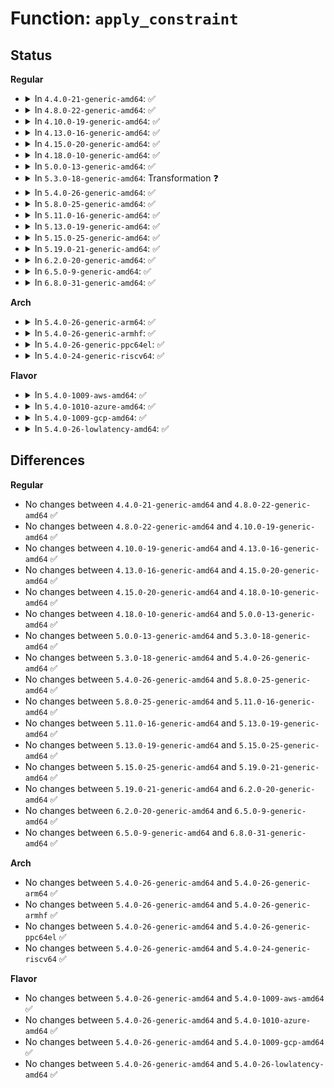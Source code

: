 # Function: <code>apply_constraint</code>

## Status
<b>Regular</b>
<ul>
<li>
<details>
<summary>In <code>4.4.0-21-generic-amd64</code>: ✅</summary>

```c
int apply_constraint(struct dev_pm_qos_request * req, enum pm_qos_req_action action, s32 value)
```

```json
{
  "name": "apply_constraint",
  "collision_type": "Unique Static",
  "inline_type": "No",
  "funcs": [
    {
      "addr": 18446744071584435040,
      "name": "apply_constraint",
      "external": false,
      "loc": "drivers/base/power/qos.c:141",
      "file": "drivers/base/power/qos.c",
      "inline": "seen, unknown",
      "caller_inline": [],
      "caller_func": [
        "drivers/base/power/qos.c:__dev_pm_qos_update_request",
        "drivers/base/power/qos.c:__dev_pm_qos_remove_request",
        "drivers/base/power/qos.c:__dev_pm_qos_add_request",
        "drivers/base/power/qos.c:dev_pm_qos_constraints_destroy",
        "drivers/base/power/qos.c:dev_pm_qos_constraints_destroy",
        "drivers/base/power/qos.c:dev_pm_qos_constraints_destroy"
      ]
    }
  ],
  "symbols": [
    {
      "addr": 18446744071584435040,
      "name": "apply_constraint",
      "section": ".text",
      "bind": "STB_LOCAL",
      "size": 207
    }
  ]
}
```
</details>
</li>
<li>
<details>
<summary>In <code>4.8.0-22-generic-amd64</code>: ✅</summary>

```c
int apply_constraint(struct dev_pm_qos_request * req, enum pm_qos_req_action action, s32 value)
```

```json
{
  "name": "apply_constraint",
  "collision_type": "Unique Static",
  "inline_type": "No",
  "funcs": [
    {
      "addr": 18446744071584771024,
      "name": "apply_constraint",
      "external": false,
      "loc": "drivers/base/power/qos.c:141",
      "file": "drivers/base/power/qos.c",
      "inline": "seen, unknown",
      "caller_inline": [],
      "caller_func": [
        "drivers/base/power/qos.c:__dev_pm_qos_remove_request",
        "drivers/base/power/qos.c:__dev_pm_qos_update_request",
        "drivers/base/power/qos.c:__dev_pm_qos_add_request",
        "drivers/base/power/qos.c:dev_pm_qos_constraints_destroy",
        "drivers/base/power/qos.c:dev_pm_qos_constraints_destroy",
        "drivers/base/power/qos.c:dev_pm_qos_constraints_destroy"
      ]
    }
  ],
  "symbols": [
    {
      "addr": 18446744071584771024,
      "name": "apply_constraint",
      "section": ".text",
      "bind": "STB_LOCAL",
      "size": 207
    }
  ]
}
```
</details>
</li>
<li>
<details>
<summary>In <code>4.10.0-19-generic-amd64</code>: ✅</summary>

```c
int apply_constraint(struct dev_pm_qos_request * req, enum pm_qos_req_action action, s32 value)
```

```json
{
  "name": "apply_constraint",
  "collision_type": "Unique Static",
  "inline_type": "No",
  "funcs": [
    {
      "addr": 18446744071584961424,
      "name": "apply_constraint",
      "external": false,
      "loc": "drivers/base/power/qos.c:141",
      "file": "drivers/base/power/qos.c",
      "inline": "seen, unknown",
      "caller_inline": [],
      "caller_func": [
        "drivers/base/power/qos.c:__dev_pm_qos_remove_request",
        "drivers/base/power/qos.c:__dev_pm_qos_update_request",
        "drivers/base/power/qos.c:__dev_pm_qos_add_request",
        "drivers/base/power/qos.c:dev_pm_qos_constraints_destroy",
        "drivers/base/power/qos.c:dev_pm_qos_constraints_destroy",
        "drivers/base/power/qos.c:dev_pm_qos_constraints_destroy"
      ]
    }
  ],
  "symbols": [
    {
      "addr": 18446744071584961424,
      "name": "apply_constraint",
      "section": ".text",
      "bind": "STB_LOCAL",
      "size": 207
    }
  ]
}
```
</details>
</li>
<li>
<details>
<summary>In <code>4.13.0-16-generic-amd64</code>: ✅</summary>

```c
int apply_constraint(struct dev_pm_qos_request * req, enum pm_qos_req_action action, s32 value)
```

```json
{
  "name": "apply_constraint",
  "collision_type": "Unique Static",
  "inline_type": "No",
  "funcs": [
    {
      "addr": 18446744071585046080,
      "name": "apply_constraint",
      "external": false,
      "loc": "drivers/base/power/qos.c:134",
      "file": "drivers/base/power/qos.c",
      "inline": "seen, unknown",
      "caller_inline": [],
      "caller_func": [
        "drivers/base/power/qos.c:__dev_pm_qos_remove_request",
        "drivers/base/power/qos.c:__dev_pm_qos_update_request",
        "drivers/base/power/qos.c:__dev_pm_qos_add_request",
        "drivers/base/power/qos.c:dev_pm_qos_constraints_destroy",
        "drivers/base/power/qos.c:dev_pm_qos_constraints_destroy",
        "drivers/base/power/qos.c:dev_pm_qos_constraints_destroy"
      ]
    }
  ],
  "symbols": [
    {
      "addr": 18446744071585046080,
      "name": "apply_constraint",
      "section": ".text",
      "bind": "STB_LOCAL",
      "size": 179
    }
  ]
}
```
</details>
</li>
<li>
<details>
<summary>In <code>4.15.0-20-generic-amd64</code>: ✅</summary>

```c
int apply_constraint(struct dev_pm_qos_request * req, enum pm_qos_req_action action, s32 value)
```

```json
{
  "name": "apply_constraint",
  "collision_type": "Unique Static",
  "inline_type": "No",
  "funcs": [
    {
      "addr": 18446744071585468896,
      "name": "apply_constraint",
      "external": false,
      "loc": "drivers/base/power/qos.c:134",
      "file": "drivers/base/power/qos.c",
      "inline": "seen, unknown",
      "caller_inline": [],
      "caller_func": [
        "drivers/base/power/qos.c:__dev_pm_qos_remove_request",
        "drivers/base/power/qos.c:__dev_pm_qos_update_request",
        "drivers/base/power/qos.c:__dev_pm_qos_add_request",
        "drivers/base/power/qos.c:dev_pm_qos_constraints_destroy",
        "drivers/base/power/qos.c:dev_pm_qos_constraints_destroy",
        "drivers/base/power/qos.c:dev_pm_qos_constraints_destroy"
      ]
    }
  ],
  "symbols": [
    {
      "addr": 18446744071585468896,
      "name": "apply_constraint",
      "section": ".text",
      "bind": "STB_LOCAL",
      "size": 203
    }
  ]
}
```
</details>
</li>
<li>
<details>
<summary>In <code>4.18.0-10-generic-amd64</code>: ✅</summary>

```c
int apply_constraint(struct dev_pm_qos_request * req, enum pm_qos_req_action action, s32 value)
```

```json
{
  "name": "apply_constraint",
  "collision_type": "Unique Static",
  "inline_type": "No",
  "funcs": [
    {
      "addr": 18446744071585712800,
      "name": "apply_constraint",
      "external": false,
      "loc": "drivers/base/power/qos.c:134",
      "file": "drivers/base/power/qos.c",
      "inline": "seen, unknown",
      "caller_inline": [],
      "caller_func": [
        "drivers/base/power/qos.c:__dev_pm_qos_remove_request",
        "drivers/base/power/qos.c:__dev_pm_qos_update_request",
        "drivers/base/power/qos.c:__dev_pm_qos_add_request",
        "drivers/base/power/qos.c:dev_pm_qos_constraints_destroy",
        "drivers/base/power/qos.c:dev_pm_qos_constraints_destroy",
        "drivers/base/power/qos.c:dev_pm_qos_constraints_destroy"
      ]
    }
  ],
  "symbols": [
    {
      "addr": 18446744071585712800,
      "name": "apply_constraint",
      "section": ".text",
      "bind": "STB_LOCAL",
      "size": 201
    }
  ]
}
```
</details>
</li>
<li>
<details>
<summary>In <code>5.0.0-13-generic-amd64</code>: ✅</summary>

```c
int apply_constraint(struct dev_pm_qos_request * req, enum pm_qos_req_action action, s32 value)
```

```json
{
  "name": "apply_constraint",
  "collision_type": "Unique Static",
  "inline_type": "No",
  "funcs": [
    {
      "addr": 18446744071585844464,
      "name": "apply_constraint",
      "external": false,
      "loc": "drivers/base/power/qos.c:134",
      "file": "drivers/base/power/qos.c",
      "inline": "seen, unknown",
      "caller_inline": [],
      "caller_func": [
        "drivers/base/power/qos.c:__dev_pm_qos_remove_request",
        "drivers/base/power/qos.c:__dev_pm_qos_update_request",
        "drivers/base/power/qos.c:__dev_pm_qos_add_request",
        "drivers/base/power/qos.c:dev_pm_qos_constraints_destroy",
        "drivers/base/power/qos.c:dev_pm_qos_constraints_destroy",
        "drivers/base/power/qos.c:dev_pm_qos_constraints_destroy"
      ]
    }
  ],
  "symbols": [
    {
      "addr": 18446744071585844464,
      "name": "apply_constraint",
      "section": ".text",
      "bind": "STB_LOCAL",
      "size": 201
    }
  ]
}
```
</details>
</li>
<li>
<details>
<summary>In <code>5.3.0-18-generic-amd64</code>: Transformation ❓</summary>

```c
int apply_constraint(struct dev_pm_qos_request * req, enum pm_qos_req_action action, s32 value)
```

```json
{
  "name": "apply_constraint",
  "collision_type": "Unique Static",
  "inline_type": "No",
  "funcs": [
    {
      "addr": 0,
      "name": "apply_constraint",
      "external": false,
      "loc": "drivers/base/power/qos.c:150",
      "file": "drivers/base/power/qos.c",
      "inline": "seen, unknown",
      "caller_inline": [],
      "caller_func": [
        "drivers/base/power/qos.c:__dev_pm_qos_remove_request",
        "drivers/base/power/qos.c:__dev_pm_qos_update_request",
        "drivers/base/power/qos.c:__dev_pm_qos_add_request",
        "drivers/base/power/qos.c:dev_pm_qos_constraints_destroy",
        "drivers/base/power/qos.c:dev_pm_qos_constraints_destroy",
        "drivers/base/power/qos.c:dev_pm_qos_constraints_destroy",
        "drivers/base/power/qos.c:dev_pm_qos_constraints_destroy",
        "drivers/base/power/qos.c:dev_pm_qos_constraints_destroy"
      ]
    }
  ],
  "symbols": [
    {
      "addr": 18446744071586080704,
      "name": "apply_constraint",
      "section": ".text",
      "bind": "STB_LOCAL",
      "size": 271
    },
    {
      "addr": 18446744071586086139,
      "name": "apply_constraint.cold",
      "section": ".text",
      "bind": "STB_LOCAL",
      "size": 21
    }
  ]
}
```
</details>
</li>
<li>
<details>
<summary>In <code>5.4.0-26-generic-amd64</code>: ✅</summary>

```c
int apply_constraint(struct dev_pm_qos_request * req, enum pm_qos_req_action action, s32 value)
```

```json
{
  "name": "apply_constraint",
  "collision_type": "Unique Static",
  "inline_type": "No",
  "funcs": [
    {
      "addr": 18446744071586229120,
      "name": "apply_constraint",
      "external": false,
      "loc": "drivers/base/power/qos.c:140",
      "file": "drivers/base/power/qos.c",
      "inline": "seen, unknown",
      "caller_inline": [],
      "caller_func": [
        "drivers/base/power/qos.c:__dev_pm_qos_remove_request",
        "drivers/base/power/qos.c:__dev_pm_qos_update_request",
        "drivers/base/power/qos.c:__dev_pm_qos_add_request",
        "drivers/base/power/qos.c:dev_pm_qos_constraints_destroy",
        "drivers/base/power/qos.c:dev_pm_qos_constraints_destroy",
        "drivers/base/power/qos.c:dev_pm_qos_constraints_destroy"
      ]
    }
  ],
  "symbols": [
    {
      "addr": 18446744071586229120,
      "name": "apply_constraint",
      "section": ".text",
      "bind": "STB_LOCAL",
      "size": 190
    }
  ]
}
```
</details>
</li>
<li>
<details>
<summary>In <code>5.8.0-25-generic-amd64</code>: ✅</summary>

```c
int apply_constraint(struct dev_pm_qos_request * req, enum pm_qos_req_action action, s32 value)
```

```json
{
  "name": "apply_constraint",
  "collision_type": "Unique Static",
  "inline_type": "No",
  "funcs": [
    {
      "addr": 18446744071586994960,
      "name": "apply_constraint",
      "external": false,
      "loc": "drivers/base/power/qos.c:150",
      "file": "drivers/base/power/qos.c",
      "inline": "seen, unknown",
      "caller_inline": [],
      "caller_func": [
        "drivers/base/power/qos.c:__dev_pm_qos_remove_request",
        "drivers/base/power/qos.c:__dev_pm_qos_update_request",
        "drivers/base/power/qos.c:__dev_pm_qos_add_request",
        "drivers/base/power/qos.c:dev_pm_qos_constraints_destroy",
        "drivers/base/power/qos.c:dev_pm_qos_constraints_destroy",
        "drivers/base/power/qos.c:dev_pm_qos_constraints_destroy",
        "drivers/base/power/qos.c:dev_pm_qos_constraints_destroy",
        "drivers/base/power/qos.c:dev_pm_qos_constraints_destroy"
      ]
    }
  ],
  "symbols": [
    {
      "addr": 18446744071586994960,
      "name": "apply_constraint",
      "section": ".text",
      "bind": "STB_LOCAL",
      "size": 242
    }
  ]
}
```
</details>
</li>
<li>
<details>
<summary>In <code>5.11.0-16-generic-amd64</code>: ✅</summary>

```c
int apply_constraint(struct dev_pm_qos_request * req, enum pm_qos_req_action action, s32 value)
```

```json
{
  "name": "apply_constraint",
  "collision_type": "Unique Static",
  "inline_type": "No",
  "funcs": [
    {
      "addr": 18446744071587079712,
      "name": "apply_constraint",
      "external": false,
      "loc": "drivers/base/power/qos.c:150",
      "file": "drivers/base/power/qos.c",
      "inline": "seen, unknown",
      "caller_inline": [],
      "caller_func": [
        "drivers/base/power/qos.c:__dev_pm_qos_remove_request",
        "drivers/base/power/qos.c:__dev_pm_qos_update_request",
        "drivers/base/power/qos.c:__dev_pm_qos_add_request",
        "drivers/base/power/qos.c:dev_pm_qos_constraints_destroy",
        "drivers/base/power/qos.c:dev_pm_qos_constraints_destroy",
        "drivers/base/power/qos.c:dev_pm_qos_constraints_destroy",
        "drivers/base/power/qos.c:dev_pm_qos_constraints_destroy",
        "drivers/base/power/qos.c:dev_pm_qos_constraints_destroy"
      ]
    }
  ],
  "symbols": [
    {
      "addr": 18446744071587079712,
      "name": "apply_constraint",
      "section": ".text",
      "bind": "STB_LOCAL",
      "size": 242
    }
  ]
}
```
</details>
</li>
<li>
<details>
<summary>In <code>5.13.0-19-generic-amd64</code>: ✅</summary>

```c
int apply_constraint(struct dev_pm_qos_request * req, enum pm_qos_req_action action, s32 value)
```

```json
{
  "name": "apply_constraint",
  "collision_type": "Unique Static",
  "inline_type": "No",
  "funcs": [
    {
      "addr": 18446744071586965968,
      "name": "apply_constraint",
      "external": false,
      "loc": "drivers/base/power/qos.c:150",
      "file": "drivers/base/power/qos.c",
      "inline": "seen, unknown",
      "caller_inline": [],
      "caller_func": [
        "drivers/base/power/qos.c:__dev_pm_qos_remove_request",
        "drivers/base/power/qos.c:__dev_pm_qos_update_request",
        "drivers/base/power/qos.c:__dev_pm_qos_add_request",
        "drivers/base/power/qos.c:dev_pm_qos_constraints_destroy",
        "drivers/base/power/qos.c:dev_pm_qos_constraints_destroy",
        "drivers/base/power/qos.c:dev_pm_qos_constraints_destroy",
        "drivers/base/power/qos.c:dev_pm_qos_constraints_destroy",
        "drivers/base/power/qos.c:dev_pm_qos_constraints_destroy"
      ]
    }
  ],
  "symbols": [
    {
      "addr": 18446744071586965968,
      "name": "apply_constraint",
      "section": ".text",
      "bind": "STB_LOCAL",
      "size": 242
    }
  ]
}
```
</details>
</li>
<li>
<details>
<summary>In <code>5.15.0-25-generic-amd64</code>: ✅</summary>

```c
int apply_constraint(struct dev_pm_qos_request * req, enum pm_qos_req_action action, s32 value)
```

```json
{
  "name": "apply_constraint",
  "collision_type": "Unique Static",
  "inline_type": "No",
  "funcs": [
    {
      "addr": 18446744071587532112,
      "name": "apply_constraint",
      "external": false,
      "loc": "drivers/base/power/qos.c:150",
      "file": "drivers/base/power/qos.c",
      "inline": "seen, unknown",
      "caller_inline": [],
      "caller_func": [
        "drivers/base/power/qos.c:__dev_pm_qos_remove_request",
        "drivers/base/power/qos.c:__dev_pm_qos_update_request",
        "drivers/base/power/qos.c:__dev_pm_qos_add_request",
        "drivers/base/power/qos.c:dev_pm_qos_constraints_destroy",
        "drivers/base/power/qos.c:dev_pm_qos_constraints_destroy",
        "drivers/base/power/qos.c:dev_pm_qos_constraints_destroy",
        "drivers/base/power/qos.c:dev_pm_qos_constraints_destroy",
        "drivers/base/power/qos.c:dev_pm_qos_constraints_destroy"
      ]
    }
  ],
  "symbols": [
    {
      "addr": 18446744071587532112,
      "name": "apply_constraint",
      "section": ".text",
      "bind": "STB_LOCAL",
      "size": 242
    }
  ]
}
```
</details>
</li>
<li>
<details>
<summary>In <code>5.19.0-21-generic-amd64</code>: ✅</summary>

```c
int apply_constraint(struct dev_pm_qos_request * req, enum pm_qos_req_action action, s32 value)
```

```json
{
  "name": "apply_constraint",
  "collision_type": "Unique Static",
  "inline_type": "No",
  "funcs": [
    {
      "addr": 18446744071588863056,
      "name": "apply_constraint",
      "external": false,
      "loc": "drivers/base/power/qos.c:150",
      "file": "drivers/base/power/qos.c",
      "inline": "seen, unknown",
      "caller_inline": [],
      "caller_func": [
        "drivers/base/power/qos.c:__dev_pm_qos_remove_request",
        "drivers/base/power/qos.c:__dev_pm_qos_update_request",
        "drivers/base/power/qos.c:__dev_pm_qos_add_request",
        "drivers/base/power/qos.c:dev_pm_qos_constraints_destroy",
        "drivers/base/power/qos.c:dev_pm_qos_constraints_destroy",
        "drivers/base/power/qos.c:dev_pm_qos_constraints_destroy",
        "drivers/base/power/qos.c:dev_pm_qos_constraints_destroy",
        "drivers/base/power/qos.c:dev_pm_qos_constraints_destroy"
      ]
    }
  ],
  "symbols": [
    {
      "addr": 18446744071588863056,
      "name": "apply_constraint",
      "section": ".text",
      "bind": "STB_LOCAL",
      "size": 329
    }
  ]
}
```
</details>
</li>
<li>
<details>
<summary>In <code>6.2.0-20-generic-amd64</code>: ✅</summary>

```c
int apply_constraint(struct dev_pm_qos_request * req, enum pm_qos_req_action action, s32 value)
```

```json
{
  "name": "apply_constraint",
  "collision_type": "Unique Static",
  "inline_type": "No",
  "funcs": [
    {
      "addr": 18446744071590370192,
      "name": "apply_constraint",
      "external": false,
      "loc": "drivers/base/power/qos.c:150",
      "file": "drivers/base/power/qos.c",
      "inline": "seen, unknown",
      "caller_inline": [],
      "caller_func": [
        "drivers/base/power/qos.c:__dev_pm_qos_remove_request",
        "drivers/base/power/qos.c:__dev_pm_qos_update_request",
        "drivers/base/power/qos.c:__dev_pm_qos_add_request",
        "drivers/base/power/qos.c:dev_pm_qos_constraints_destroy",
        "drivers/base/power/qos.c:dev_pm_qos_constraints_destroy",
        "drivers/base/power/qos.c:dev_pm_qos_constraints_destroy",
        "drivers/base/power/qos.c:dev_pm_qos_constraints_destroy",
        "drivers/base/power/qos.c:dev_pm_qos_constraints_destroy"
      ]
    }
  ],
  "symbols": [
    {
      "addr": 18446744071590370192,
      "name": "apply_constraint",
      "section": ".text",
      "bind": "STB_LOCAL",
      "size": 329
    }
  ]
}
```
</details>
</li>
<li>
<details>
<summary>In <code>6.5.0-9-generic-amd64</code>: ✅</summary>

```c
int apply_constraint(struct dev_pm_qos_request * req, enum pm_qos_req_action action, s32 value)
```

```json
{
  "name": "apply_constraint",
  "collision_type": "Unique Static",
  "inline_type": "No",
  "funcs": [
    {
      "addr": 18446744071590690688,
      "name": "apply_constraint",
      "external": false,
      "loc": "drivers/base/power/qos.c:150",
      "file": "drivers/base/power/qos.c",
      "inline": "seen, unknown",
      "caller_inline": [],
      "caller_func": [
        "drivers/base/power/qos.c:__dev_pm_qos_remove_request",
        "drivers/base/power/qos.c:__dev_pm_qos_update_request",
        "drivers/base/power/qos.c:__dev_pm_qos_add_request",
        "drivers/base/power/qos.c:dev_pm_qos_constraints_destroy",
        "drivers/base/power/qos.c:dev_pm_qos_constraints_destroy",
        "drivers/base/power/qos.c:dev_pm_qos_constraints_destroy",
        "drivers/base/power/qos.c:dev_pm_qos_constraints_destroy",
        "drivers/base/power/qos.c:dev_pm_qos_constraints_destroy"
      ]
    }
  ],
  "symbols": [
    {
      "addr": 18446744071590690688,
      "name": "apply_constraint",
      "section": ".text",
      "bind": "STB_LOCAL",
      "size": 281
    }
  ]
}
```
</details>
</li>
<li>
<details>
<summary>In <code>6.8.0-31-generic-amd64</code>: ✅</summary>

```c
int apply_constraint(struct dev_pm_qos_request * req, enum pm_qos_req_action action, s32 value)
```

```json
{
  "name": "apply_constraint",
  "collision_type": "Unique Static",
  "inline_type": "No",
  "funcs": [
    {
      "addr": 18446744071591052272,
      "name": "apply_constraint",
      "external": false,
      "loc": "drivers/base/power/qos.c:150",
      "file": "drivers/base/power/qos.c",
      "inline": "seen, unknown",
      "caller_inline": [],
      "caller_func": [
        "drivers/base/power/qos.c:__dev_pm_qos_remove_request",
        "drivers/base/power/qos.c:__dev_pm_qos_update_request",
        "drivers/base/power/qos.c:__dev_pm_qos_add_request",
        "drivers/base/power/qos.c:dev_pm_qos_constraints_destroy",
        "drivers/base/power/qos.c:dev_pm_qos_constraints_destroy",
        "drivers/base/power/qos.c:dev_pm_qos_constraints_destroy",
        "drivers/base/power/qos.c:dev_pm_qos_constraints_destroy",
        "drivers/base/power/qos.c:dev_pm_qos_constraints_destroy"
      ]
    }
  ],
  "symbols": [
    {
      "addr": 18446744071591052272,
      "name": "apply_constraint",
      "section": ".text",
      "bind": "STB_LOCAL",
      "size": 281
    }
  ]
}
```
</details>
</li>
</ul>
<b>Arch</b>
<ul>
<li>
<details>
<summary>In <code>5.4.0-26-generic-arm64</code>: ✅</summary>

```c
int apply_constraint(struct dev_pm_qos_request * req, enum pm_qos_req_action action, s32 value)
```

```json
{
  "name": "apply_constraint",
  "collision_type": "Unique Static",
  "inline_type": "No",
  "funcs": [
    {
      "addr": 18446603336499041504,
      "name": "apply_constraint",
      "external": false,
      "loc": "drivers/base/power/qos.c:140",
      "file": "drivers/base/power/qos.c",
      "inline": "seen, unknown",
      "caller_inline": [],
      "caller_func": [
        "drivers/base/power/qos.c:__dev_pm_qos_remove_request",
        "drivers/base/power/qos.c:__dev_pm_qos_update_request",
        "drivers/base/power/qos.c:__dev_pm_qos_add_request",
        "drivers/base/power/qos.c:dev_pm_qos_constraints_destroy",
        "drivers/base/power/qos.c:dev_pm_qos_constraints_destroy",
        "drivers/base/power/qos.c:dev_pm_qos_constraints_destroy"
      ]
    }
  ],
  "symbols": [
    {
      "addr": 18446603336499041504,
      "name": "apply_constraint",
      "section": ".text",
      "bind": "STB_LOCAL",
      "size": 300
    }
  ]
}
```
</details>
</li>
<li>
<details>
<summary>In <code>5.4.0-26-generic-armhf</code>: ✅</summary>

```c
int apply_constraint(struct dev_pm_qos_request * req, enum pm_qos_req_action action, s32 value)
```

```json
{
  "name": "apply_constraint",
  "collision_type": "Unique Static",
  "inline_type": "No",
  "funcs": [
    {
      "addr": 3231599832,
      "name": "apply_constraint",
      "external": false,
      "loc": "drivers/base/power/qos.c:140",
      "file": "drivers/base/power/qos.c",
      "inline": "seen, unknown",
      "caller_inline": [],
      "caller_func": [
        "drivers/base/power/qos.c:__dev_pm_qos_remove_request",
        "drivers/base/power/qos.c:__dev_pm_qos_update_request",
        "drivers/base/power/qos.c:__dev_pm_qos_add_request",
        "drivers/base/power/qos.c:dev_pm_qos_constraints_destroy",
        "drivers/base/power/qos.c:dev_pm_qos_constraints_destroy",
        "drivers/base/power/qos.c:dev_pm_qos_constraints_destroy"
      ]
    }
  ],
  "symbols": [
    {
      "addr": 3231599832,
      "name": "apply_constraint",
      "section": ".text",
      "bind": "STB_LOCAL",
      "size": 248
    }
  ]
}
```
</details>
</li>
<li>
<details>
<summary>In <code>5.4.0-26-generic-ppc64el</code>: ✅</summary>

```c
int apply_constraint(struct dev_pm_qos_request * req, enum pm_qos_req_action action, s32 value)
```

```json
{
  "name": "apply_constraint",
  "collision_type": "Unique Static",
  "inline_type": "No",
  "funcs": [
    {
      "addr": 13835058055292213168,
      "name": "apply_constraint",
      "external": false,
      "loc": "drivers/base/power/qos.c:140",
      "file": "drivers/base/power/qos.c",
      "inline": "seen, unknown",
      "caller_inline": [],
      "caller_func": [
        "drivers/base/power/qos.c:__dev_pm_qos_remove_request",
        "drivers/base/power/qos.c:__dev_pm_qos_update_request",
        "drivers/base/power/qos.c:__dev_pm_qos_add_request",
        "drivers/base/power/qos.c:dev_pm_qos_constraints_destroy",
        "drivers/base/power/qos.c:dev_pm_qos_constraints_destroy",
        "drivers/base/power/qos.c:dev_pm_qos_constraints_destroy"
      ]
    }
  ],
  "symbols": [
    {
      "addr": 13835058055292213168,
      "name": "apply_constraint",
      "section": ".text",
      "bind": "STB_LOCAL",
      "size": 376
    }
  ]
}
```
</details>
</li>
<li>
<details>
<summary>In <code>5.4.0-24-generic-riscv64</code>: ✅</summary>

```c
int apply_constraint(struct dev_pm_qos_request * req, enum pm_qos_req_action action, s32 value)
```

```json
{
  "name": "apply_constraint",
  "collision_type": "Unique Static",
  "inline_type": "No",
  "funcs": [
    {
      "addr": 18446743936276401996,
      "name": "apply_constraint",
      "external": false,
      "loc": "drivers/base/power/qos.c:140",
      "file": "drivers/base/power/qos.c",
      "inline": "seen, unknown",
      "caller_inline": [],
      "caller_func": [
        "drivers/base/power/qos.c:__dev_pm_qos_remove_request",
        "drivers/base/power/qos.c:__dev_pm_qos_update_request",
        "drivers/base/power/qos.c:__dev_pm_qos_add_request",
        "drivers/base/power/qos.c:dev_pm_qos_constraints_destroy",
        "drivers/base/power/qos.c:dev_pm_qos_constraints_destroy",
        "drivers/base/power/qos.c:dev_pm_qos_constraints_destroy"
      ]
    }
  ],
  "symbols": [
    {
      "addr": 18446743936276401996,
      "name": "apply_constraint",
      "section": ".text",
      "bind": "STB_LOCAL",
      "size": 188
    }
  ]
}
```
</details>
</li>
</ul>
<b>Flavor</b>
<ul>
<li>
<details>
<summary>In <code>5.4.0-1009-aws-amd64</code>: ✅</summary>

```c
int apply_constraint(struct dev_pm_qos_request * req, enum pm_qos_req_action action, s32 value)
```

```json
{
  "name": "apply_constraint",
  "collision_type": "Unique Static",
  "inline_type": "No",
  "funcs": [
    {
      "addr": 18446744071585989328,
      "name": "apply_constraint",
      "external": false,
      "loc": "drivers/base/power/qos.c:140",
      "file": "drivers/base/power/qos.c",
      "inline": "seen, unknown",
      "caller_inline": [],
      "caller_func": [
        "drivers/base/power/qos.c:__dev_pm_qos_remove_request",
        "drivers/base/power/qos.c:__dev_pm_qos_update_request",
        "drivers/base/power/qos.c:__dev_pm_qos_add_request",
        "drivers/base/power/qos.c:dev_pm_qos_constraints_destroy",
        "drivers/base/power/qos.c:dev_pm_qos_constraints_destroy",
        "drivers/base/power/qos.c:dev_pm_qos_constraints_destroy"
      ]
    }
  ],
  "symbols": [
    {
      "addr": 18446744071585989328,
      "name": "apply_constraint",
      "section": ".text",
      "bind": "STB_LOCAL",
      "size": 190
    }
  ]
}
```
</details>
</li>
<li>
<details>
<summary>In <code>5.4.0-1010-azure-amd64</code>: ✅</summary>

```c
int apply_constraint(struct dev_pm_qos_request * req, enum pm_qos_req_action action, s32 value)
```

```json
{
  "name": "apply_constraint",
  "collision_type": "Unique Static",
  "inline_type": "No",
  "funcs": [
    {
      "addr": 18446744071585838576,
      "name": "apply_constraint",
      "external": false,
      "loc": "drivers/base/power/qos.c:140",
      "file": "drivers/base/power/qos.c",
      "inline": "seen, unknown",
      "caller_inline": [],
      "caller_func": [
        "drivers/base/power/qos.c:__dev_pm_qos_remove_request",
        "drivers/base/power/qos.c:__dev_pm_qos_update_request",
        "drivers/base/power/qos.c:__dev_pm_qos_add_request",
        "drivers/base/power/qos.c:dev_pm_qos_constraints_destroy",
        "drivers/base/power/qos.c:dev_pm_qos_constraints_destroy",
        "drivers/base/power/qos.c:dev_pm_qos_constraints_destroy"
      ]
    }
  ],
  "symbols": [
    {
      "addr": 18446744071585838576,
      "name": "apply_constraint",
      "section": ".text",
      "bind": "STB_LOCAL",
      "size": 190
    }
  ]
}
```
</details>
</li>
<li>
<details>
<summary>In <code>5.4.0-1009-gcp-amd64</code>: ✅</summary>

```c
int apply_constraint(struct dev_pm_qos_request * req, enum pm_qos_req_action action, s32 value)
```

```json
{
  "name": "apply_constraint",
  "collision_type": "Unique Static",
  "inline_type": "No",
  "funcs": [
    {
      "addr": 18446744071586179136,
      "name": "apply_constraint",
      "external": false,
      "loc": "drivers/base/power/qos.c:140",
      "file": "drivers/base/power/qos.c",
      "inline": "seen, unknown",
      "caller_inline": [],
      "caller_func": [
        "drivers/base/power/qos.c:__dev_pm_qos_remove_request",
        "drivers/base/power/qos.c:__dev_pm_qos_update_request",
        "drivers/base/power/qos.c:__dev_pm_qos_add_request",
        "drivers/base/power/qos.c:dev_pm_qos_constraints_destroy",
        "drivers/base/power/qos.c:dev_pm_qos_constraints_destroy",
        "drivers/base/power/qos.c:dev_pm_qos_constraints_destroy"
      ]
    }
  ],
  "symbols": [
    {
      "addr": 18446744071586179136,
      "name": "apply_constraint",
      "section": ".text",
      "bind": "STB_LOCAL",
      "size": 190
    }
  ]
}
```
</details>
</li>
<li>
<details>
<summary>In <code>5.4.0-26-lowlatency-amd64</code>: ✅</summary>

```c
int apply_constraint(struct dev_pm_qos_request * req, enum pm_qos_req_action action, s32 value)
```

```json
{
  "name": "apply_constraint",
  "collision_type": "Unique Static",
  "inline_type": "No",
  "funcs": [
    {
      "addr": 18446744071586287744,
      "name": "apply_constraint",
      "external": false,
      "loc": "drivers/base/power/qos.c:140",
      "file": "drivers/base/power/qos.c",
      "inline": "seen, unknown",
      "caller_inline": [],
      "caller_func": [
        "drivers/base/power/qos.c:__dev_pm_qos_remove_request",
        "drivers/base/power/qos.c:__dev_pm_qos_update_request",
        "drivers/base/power/qos.c:__dev_pm_qos_add_request",
        "drivers/base/power/qos.c:dev_pm_qos_constraints_destroy",
        "drivers/base/power/qos.c:dev_pm_qos_constraints_destroy",
        "drivers/base/power/qos.c:dev_pm_qos_constraints_destroy"
      ]
    }
  ],
  "symbols": [
    {
      "addr": 18446744071586287744,
      "name": "apply_constraint",
      "section": ".text",
      "bind": "STB_LOCAL",
      "size": 190
    }
  ]
}
```
</details>
</li>
</ul>

## Differences
<b>Regular</b>
<ul>
<li>
No changes between <code>4.4.0-21-generic-amd64</code> and <code>4.8.0-22-generic-amd64</code> ✅
</li>
<li>
No changes between <code>4.8.0-22-generic-amd64</code> and <code>4.10.0-19-generic-amd64</code> ✅
</li>
<li>
No changes between <code>4.10.0-19-generic-amd64</code> and <code>4.13.0-16-generic-amd64</code> ✅
</li>
<li>
No changes between <code>4.13.0-16-generic-amd64</code> and <code>4.15.0-20-generic-amd64</code> ✅
</li>
<li>
No changes between <code>4.15.0-20-generic-amd64</code> and <code>4.18.0-10-generic-amd64</code> ✅
</li>
<li>
No changes between <code>4.18.0-10-generic-amd64</code> and <code>5.0.0-13-generic-amd64</code> ✅
</li>
<li>
No changes between <code>5.0.0-13-generic-amd64</code> and <code>5.3.0-18-generic-amd64</code> ✅
</li>
<li>
No changes between <code>5.3.0-18-generic-amd64</code> and <code>5.4.0-26-generic-amd64</code> ✅
</li>
<li>
No changes between <code>5.4.0-26-generic-amd64</code> and <code>5.8.0-25-generic-amd64</code> ✅
</li>
<li>
No changes between <code>5.8.0-25-generic-amd64</code> and <code>5.11.0-16-generic-amd64</code> ✅
</li>
<li>
No changes between <code>5.11.0-16-generic-amd64</code> and <code>5.13.0-19-generic-amd64</code> ✅
</li>
<li>
No changes between <code>5.13.0-19-generic-amd64</code> and <code>5.15.0-25-generic-amd64</code> ✅
</li>
<li>
No changes between <code>5.15.0-25-generic-amd64</code> and <code>5.19.0-21-generic-amd64</code> ✅
</li>
<li>
No changes between <code>5.19.0-21-generic-amd64</code> and <code>6.2.0-20-generic-amd64</code> ✅
</li>
<li>
No changes between <code>6.2.0-20-generic-amd64</code> and <code>6.5.0-9-generic-amd64</code> ✅
</li>
<li>
No changes between <code>6.5.0-9-generic-amd64</code> and <code>6.8.0-31-generic-amd64</code> ✅
</li>
</ul>
<b>Arch</b>
<ul>
<li>
No changes between <code>5.4.0-26-generic-amd64</code> and <code>5.4.0-26-generic-arm64</code> ✅
</li>
<li>
No changes between <code>5.4.0-26-generic-amd64</code> and <code>5.4.0-26-generic-armhf</code> ✅
</li>
<li>
No changes between <code>5.4.0-26-generic-amd64</code> and <code>5.4.0-26-generic-ppc64el</code> ✅
</li>
<li>
No changes between <code>5.4.0-26-generic-amd64</code> and <code>5.4.0-24-generic-riscv64</code> ✅
</li>
</ul>
<b>Flavor</b>
<ul>
<li>
No changes between <code>5.4.0-26-generic-amd64</code> and <code>5.4.0-1009-aws-amd64</code> ✅
</li>
<li>
No changes between <code>5.4.0-26-generic-amd64</code> and <code>5.4.0-1010-azure-amd64</code> ✅
</li>
<li>
No changes between <code>5.4.0-26-generic-amd64</code> and <code>5.4.0-1009-gcp-amd64</code> ✅
</li>
<li>
No changes between <code>5.4.0-26-generic-amd64</code> and <code>5.4.0-26-lowlatency-amd64</code> ✅
</li>
</ul>
